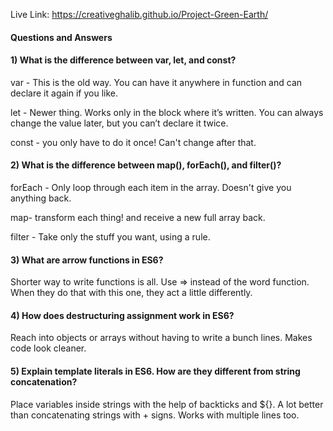 Live Link: https://creativeghalib.github.io/Project-Green-Earth/
####  Questions and Answers ####

#### 1) What is the difference between var, let, and const?

var - This is the old way. You can have it anywhere in function and can declare it again if you like.

let - Newer thing. Works only in the block where it’s written. You can always change the value later, but you can’t declare it twice.

const - you only have to do it once! Can't change after that.

#### 2) What is the difference between map(), forEach(), and filter()?

forEach - Only loop through each item in the array. Doesn't give you anything back.

map- transform each thing! and receive a new full array back.

filter - Take only the stuff you want, using a rule.

#### 3) What are arrow functions in ES6?

Shorter way to write functions is all. Use => instead of the word function. When they do that with this one, they act a little differently.

#### 4) How does destructuring assignment work in ES6?

Reach into objects or arrays without having to write a bunch lines. Makes code look cleaner.

#### 5) Explain template literals in ES6. How are they different from string concatenation?

Place variables inside strings with the help of backticks and ${}. A lot better than concatenating strings with + signs. Works with multiple lines too.
